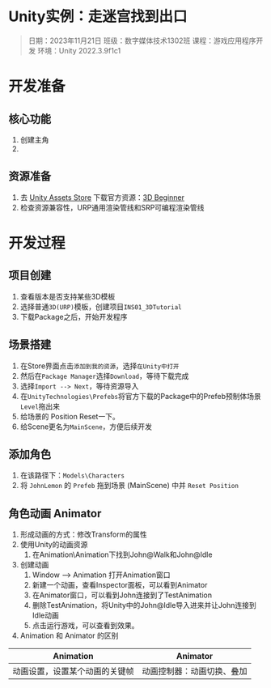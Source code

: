 # Unity实例：走迷宫找到出口
> 日期：2023年11月21日
> 班级：数字媒体技术1302班
> 课程：游戏应用程序开发
> 环境：Unity 2022.3.9f1c1

# 开发准备
## 核心功能
1. 创建主角
2. 

## 资源准备
1. 去 [Unity Assets Store](https://assetstore.unity.com/) 下载官方资源：[3D Beginner](https://assetstore.unity.com/packages/essentials/tutorial-projects/unity-learn-3d-beginner-tutorial-resources-urp-143848)
2. 检查资源兼容性，URP通用渲染管线和SRP可编程渲染管线


# 开发过程

## 项目创建
1. 查看版本是否支持某些3D模板
2. 选择普通`3D(URP)`模板，创建项目`INS01_3DTutorial`
3. 下载Package之后，开始开发程序

## 场景搭建
1. 在Store界面点击`添加到我的资源`，选择`在Unity中打开`
2. 然后在`Package Manager`选择`Download`，等待下载完成
3. 选择`Import --> Next`，等待资源导入
4. 在`UnityTechnologies\Prefebs`将官方下载的Package中的Prefeb预制体场景`Level`拖出来
5. 给场景的 Position Reset一下。
6. 给Scene更名为`MainScene`，方便后续开发

## 添加角色
1. 在该路径下：`Models\Characters`
2. 将 `JohnLemon` 的 `Prefeb` 拖到场景 (MainScene) 中并 `Reset Position`

## 角色动画 Animator
1. 形成动画的方式：修改Transform的属性
2. 使用Unity的动画资源
   1. 在Animation\Animation下找到John@Walk和John@Idle
3. 创建动画
   1. Window --> Animation 打开Animation窗口
   2. 新建一个动画，查看Inspector面板，可以看到Animator
   3. 在Animator窗口，可以看到John连接到了TestAnimation
   4. 删除TestAnimation，将Unity中的John@Idle导入进来并让John连接到Idle动画
   5. 点击运行游戏，可以查看到效果。
4. Animation 和 Animator 的区别

| Animation | Animator |
| ---- | ---- |
| 动画设置，设置某个动画的关键帧 | 动画控制器：动画切换、叠加 |
